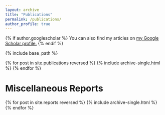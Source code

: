 ```yaml
---
layout: archive
title: "Publications"
permalink: /publications/
author_profile: true
---
```


{% if author.googlescholar %}
  You can also find my articles on <u><a href="{{author.googlescholar}}">my Google Scholar profile</a>.</u>
{% endif %}

{% include base_path %}

{% for post in site.publications reversed %}
  {% include archive-single.html %}
{% endfor %}

<!-- Preprints
=========
{% for post in site.preprints reversed %}
  {% include archive-single.html %}
{% endfor %} -->

Miscellaneous Reports
==========
{% for post in site.reports reversed %}
  {% include archive-single.html %}
{% endfor %}
